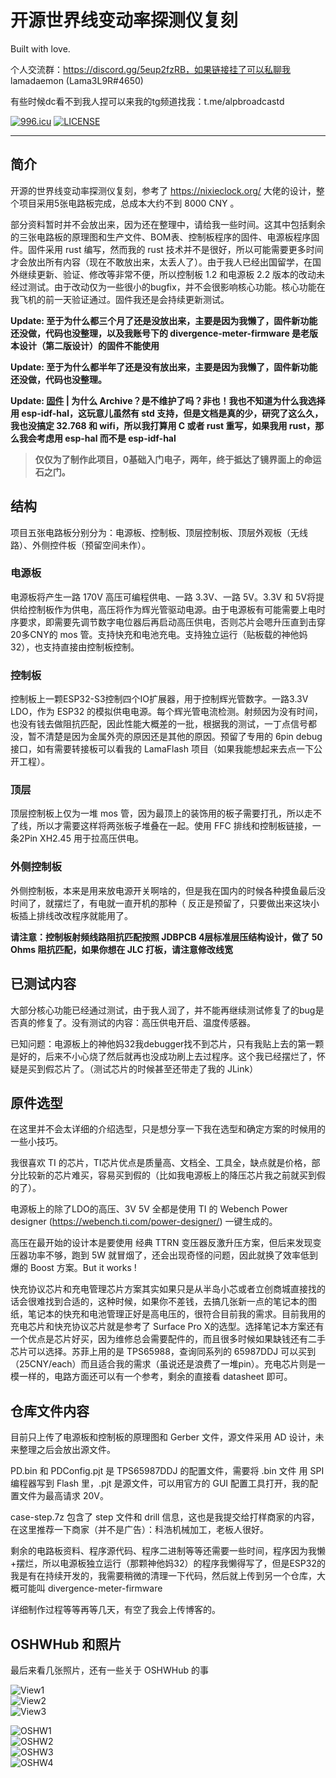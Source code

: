 # 开源世界线变动率探测仪复刻

Built with love.

个人交流群：https://discord.gg/5eup2fzRB，如果链接挂了可以私聊我 lamadaemon (Lama3L9R#4650)

有些时候dc看不到我人捏可以来我的tg频道找我：t.me/alpbroadcastd

[![996.icu](https://img.shields.io/badge/link-996.icu-red.svg)](https://996.icu)
[![LICENSE](https://img.shields.io/badge/license-Anti%20996-blue.svg)](https://github.com/996icu/996.ICU/blob/master/LICENSE)

---

## 简介

开源的世界线变动率探测仪复刻，参考了 https://nixieclock.org/ 大佬的设计，整个项目采用5张电路板完成，总成本大约不到 8000 CNY 。

部分资料暂时并不会放出来，因为还在整理中，请给我一些时间。这其中包括剩余的三张电路板的原理图和生产文件、BOM表、控制板程序的固件、电源板程序固件。固件采用 rust 编写，然而我的 rust 技术并不是很好，所以可能需要更多时间才会放出所有内容（现在不敢放出来，太丢人了）。由于我人已经出国留学，在国外继续更新、验证、修改等非常不便，所以控制板 1.2 和电源板 2.2 版本的改动未经过测试。由于改动仅为一些很小的bugfix，并不会很影响核心功能。核心功能在我飞机的前一天验证通过。固件我还是会持续更新测试。

**Update: 至于为什么都三个月了还是没放出来，主要是因为我懒了，固件新功能还没做，代码也没整理，以及我账号下的 divergence-meter-firmware 是老版本设计（第二版设计）的固件不能使用**

**Update: 至于为什么都半年了还是没有放出来，主要是因为我懒了，固件新功能还没做，代码也没整理。**

**Update: [固件](https://github.com/Lama3L9R/oss-divergence-meter-fw-archive) | 为什么 Archive？是不维护了吗？非也！我也不知道为什么我选择用 esp-idf-hal，这玩意儿虽然有 std 支持，但是文档是真的少，研究了这么久，我也没搞定 32.768 和 wifi，所以我打算用 C 或者 rust 重写，如果我用 rust，那么我会考虑用 esp-hal 而不是 esp-idf-hal**

> **仅仅为了制作此项目，0基础入门电子，两年，终于抵达了镜界面上的命运石之门。**

## 结构

项目五张电路板分别分为：电源板、控制板、顶层控制板、顶层外观板（无线路）、外侧控件板（预留空间未作）。

### 电源板

电源板将产生一路 170V 高压可编程供电、一路 3.3V、一路 5V。3.3V 和 5V将提供给控制板作为供电，高压将作为辉光管驱动电源。由于电源板有可能需要上电时序要求，即需要先调节数字电位器后再启动高压供电，否则芯片会嗯升压直到击穿20多CNY的 mos 管。支持快充和电池充电。支持独立运行（贴板载的神他妈32），也支持直接由控制板控制。

### 控制板

控制板上一颗ESP32-S3控制四个IO扩展器，用于控制辉光管数字。一路3.3V LDO，作为 ESP32 的模拟供电电源。每个辉光管电流检测。射频因为没有时间，也没有钱去做阻抗匹配，因此性能大概差的一批，根据我的测试，一丁点信号都没，暂不清楚是因为金属外壳的原因还是其他的原因。预留了专用的 6pin debug 接口，如有需要转接板可以看我的 LamaFlash 项目（如果我能想起来去点一下公开工程）。

### 顶层

顶层控制板上仅为一堆 mos 管，因为最顶上的装饰用的板子需要打孔，所以走不了线，所以才需要这样将两张板子堆叠在一起。使用 FFC 排线和控制板链接，一条2Pin XH2.45 用于拉高压供电。

### 外侧控制板

外侧控制板，本来是用来放电源开关啊啥的，但是我在国内的时候各种摸鱼最后没时间了，就摆烂了，有电就一直开机的那种（
反正是预留了，只要做出来这块小板插上排线改改程序就能用了。

**请注意：控制板射频线路阻抗匹配按照 JDBPCB 4层标准层压结构设计，做了 50 Ohms 阻抗匹配，如果你想在 JLC 打板，请注意修改线宽**

## 已测试内容

大部分核心功能已经通过测试，由于我人润了，并不能再继续测试修复了的bug是否真的修复了。没有测试的内容：高压供电开启、温度传感器。

已知问题：电源板上的神他妈32我debugger找不到芯片，只有我贴上去的第一颗是好的，后来不小心烧了然后就再也没成功刷上去过程序。这个我已经摆烂了，怀疑是买到假芯片了。（测试芯片的时候甚至还带走了我的 JLink）

## 原件选型

在这里并不会太详细的介绍选型，只是想分享一下我在选型和确定方案的时候用的一些小技巧。

我很喜欢 TI 的芯片，TI芯片优点是质量高、文档全、工具全，缺点就是价格，部分比较新的芯片难买，容易买到假的（比如我电源板上的降压芯片我之前就买到假的了）。

电源板上的除了LDO的高压、3V 5V 全都是使用 TI 的 Webench Power designer (https://webench.ti.com/power-designer/) 一键生成的。

高压在最开始的设计本是要使用 经典 TTRN 变压器反激升压方案，但后来发现变压器功率不够，跑到 5W 就冒烟了，还会出现奇怪的问题，因此就换了效率低到爆的 Boost 方案。But it works !

快充协议芯片和充电管理芯片方案其实如果只是从半岛小芯或者立创商城直接找的话会很难找到合适的，这种时候，如果你不差钱，去搞几张新一点的笔记本的图纸，笔记本的快充和电池管理正好是高电压的，很符合目前我的需求。目前我用的充电芯片和快充协议芯片就是参考了 Surface Pro X的选型。选择笔记本方案还有一个优点是芯片好买，因为维修总会需要配件的，而且很多时候如果缺钱还有二手芯片可以选择。苏菲上用的是 TPS65988，查询同系列的 65987DDJ 可以买到（25CNY/each）而且适合我的需求（虽说还是浪费了一堆pin）。充电芯片则是一模一样的，电路方面还可以有一个参考，剩余的直接看 datasheet 即可。

## 仓库文件内容

目前只上传了电源板和控制板的原理图和 Gerber 文件，源文件采用 AD 设计，未来整理之后会放出源文件。

PD.bin 和 PDConfig.pjt 是 TPS65987DDJ 的配置文件，需要将 .bin 文件 用 SPI 编程器写到 Flash 里，.pjt 是源文件，可以用官方的 GUI 配置工具打开，我的配置文件为最高请求 20V。

case-step.7z 包含了 step 文件和 drill 信息，这也是我提交给打样商家的内容，在这里推荐一下商家（并不是广告）：科浩机械加工，老板人很好。

剩余的电路板资料、程序源代码、程序二进制等等还需要一些时间，程序因为我懒+摆烂，所以电源板独立运行（那颗神他妈32）的程序我懒得写了，但是ESP32的我是有在持续开发的，我需要稍微的清理一下代码，然后就上传到另一个仓库，大概可能叫 divergence-meter-firmware

详细制作过程等等再等几天，有空了我会上传博客的。

## OSHWHub 和照片

最后来看几张照片，还有一些关于 OSHWHub 的事

![View1](https://github.com/Lama3L9R/divergence-meter/blob/master/views/DivergenceMeterView.jpg?raw=true "View1")  
![View2](https://github.com/Lama3L9R/divergence-meter/blob/master/views/InsideViewjpg.jpg?raw=true "View2")  
![View3](https://github.com/Lama3L9R/divergence-meter/blob/master/views/PowerConsumption.jpg?raw=true "View3")  


![OSHW1](https://github.com/Lama3L9R/divergence-meter/blob/master/OSHWHub/OSHWHUB.png?raw=true "OSHW1")  
![OSHW2](https://github.com/Lama3L9R/divergence-meter/blob/master/OSHWHub/OSHWHUB2.png?raw=true "OSHW2")  
![OSHW3](https://github.com/Lama3L9R/divergence-meter/blob/master/OSHWHub/OSHWHUB3.png?raw=true "OSHW3")  
![OSHW4](https://github.com/Lama3L9R/divergence-meter/blob/master/OSHWHub/OSHWHUB4.png?raw=true "OSHW4")  

